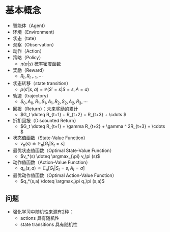 # 基本概念

* 智能体（Agent）
* 环境（Environment）
* 状态（tate）
* 观察（Observation）
* 动作（Action）
* 策略（Policy）
  * $\pi(a|s)$ 概率密度函数
* 奖励（Reward）
  * $R_t,R_{t+1},\cdots$
* 状态转移（state transition）
  * $p(s'|s,a) = \mathbb{P}(S'=s|S=s,A=a)$
* 轨迹（trajectory）
  * $S_0,A_0,R_1,S_1,A_1,R_2,S_2,A_2,R_3,\cdots$
* 回报（Return）：未来奖励的累计
  * $G_t \doteq R_{t+1} + R_{t+2} + R_{t+3} + \cdots $
* 折扣回报（Discounted Return）
  * $G_t \doteq R_{t+1} + \gamma R_{t+2} + \gamma ^ 2R_{t+3} + \cdots $
* 状态值函数（State-Value Function）
  * $v_\pi(s) \doteq \mathbb{E}_\pi [G_t|S_t=s]$
* 最优状态值函数（Optimal State-Value Function）
  * $v_*(s)  \doteq \argmax_{\pi} v_\pi (s)$
* 动作值函数（Action-Value Function）
  * $q_\pi(s,a) \doteq \mathbb{E}_\pi [G_t|S_t=s,A_t=a]$
* 最优动作值函数（Optimal Action-Value Function）
  * $q_*(s,a) \doteq \argmax_\pi q_\pi (s,a)$

## 问题

* 强化学习中随机性来源有2种：
  * actions 具有随机性
  * state transitions 具有随机性

